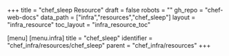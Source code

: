 +++
title = "chef_sleep Resource"
draft = false
robots = ""
gh_repo = "chef-web-docs"
data_path = ["infra","resources","chef_sleep"]
layout = "infra_resource"
toc_layout = "infra_resource_toc"

[menu]
  [menu.infra]
    title = "chef_sleep"
    identifier = "chef_infra/resources/chef_sleep"
    parent = "chef_infra/resources"
+++

<!-- The contents of this page are automatically generated from the chef_sleep.yaml file in the data/infra/resources directory. -->
<!-- To suggest a change, edit the https://github.com/chef/chef/blob/main/lib/chef/resource/chef_sleep.rb file and submit a pull request to the https://github.com/chef/chef repository. -->
<!-- markdownlint-disable-file -->
